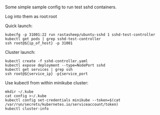 Some simple sample config to run test sshd containers.

Log into them as root:root

Quick launch:

```shell
kubecfg -p 31001:22 run rastasheep/ubuntu-sshd 1 sshd-test-controller
kubectl get pods | grep sshd-test-controller
ssh root@${ip_of_host} -p 31001
```

Cluster launch:

```shell
kubectl create -f sshd-controller.yaml
kubectl expose deployment --type=NodePort sshd 
kubectl get services | grep ssh
ssh root@${service_ip} -p{service_port
```

Use kubectl from within minikube cluster:

```shell
mkdir ~/.kube
cat config >~/.kube
kubectl config set-credentials minikube --token=$(cat /var/run/secrets/kubernetes.io/serviceaccount/token)
kubectl cluster-info
```
